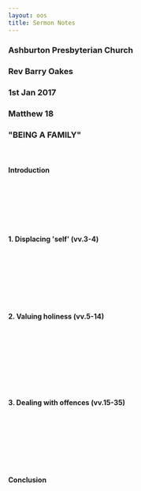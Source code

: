 ```yaml
---
layout: oos
title: Sermon Notes
---
```

### Ashburton Presbyterian Church

### Rev Barry Oakes

### 1st Jan 2017

### Matthew 18

### "BEING A FAMILY"

&nbsp; <br>

#### Introduction

&nbsp; <br>
&nbsp; <br>
&nbsp; <br>
&nbsp; <br>
&nbsp; <br>

#### 1. Displacing 'self' (vv.3-4)

&nbsp; <br>
&nbsp; <br>
&nbsp; <br>
&nbsp; <br>
&nbsp; <br>
&nbsp; <br>

#### 2. Valuing holiness (vv.5-14)

&nbsp; <br>
&nbsp; <br>
&nbsp; <br>
&nbsp; <br>
&nbsp; <br>
&nbsp; <br>
&nbsp; <br>

#### 3. Dealing with offences (vv.15-35)

&nbsp; <br>
&nbsp; <br>
&nbsp; <br>
&nbsp; <br>
&nbsp; <br>
&nbsp; <br>

#### Conclusion
